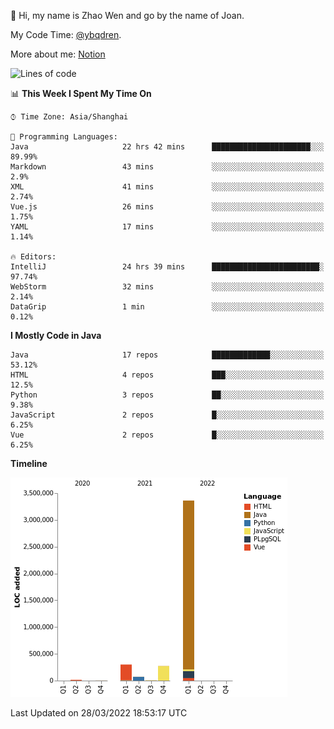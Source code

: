 :wave: Hi, my name is Zhao Wen and go by the name of Joan.

My Code Time: [@ybqdren](https://wakatime.com/@ybqdren).

More about me: [Notion](https://ybqdren.notion.site/ybqdren/Wen-Zhao-Java-03c1dd267cf5427c908cc5a01541717e)


<!--START_SECTION:waka-->
![Lines of code](https://img.shields.io/badge/From%20Hello%20World%20I%27ve%20Written-4%20Million%20lines%20of%20code-blue)

📊 **This Week I Spent My Time On** 

```text
⌚︎ Time Zone: Asia/Shanghai

💬 Programming Languages: 
Java                     22 hrs 42 mins      ██████████████████████░░░   89.99% 
Markdown                 43 mins             ░░░░░░░░░░░░░░░░░░░░░░░░░   2.9% 
XML                      41 mins             ░░░░░░░░░░░░░░░░░░░░░░░░░   2.74% 
Vue.js                   26 mins             ░░░░░░░░░░░░░░░░░░░░░░░░░   1.75% 
YAML                     17 mins             ░░░░░░░░░░░░░░░░░░░░░░░░░   1.14%

🔥 Editors: 
IntelliJ                 24 hrs 39 mins      ████████████████████████░   97.74% 
WebStorm                 32 mins             ░░░░░░░░░░░░░░░░░░░░░░░░░   2.14% 
DataGrip                 1 min               ░░░░░░░░░░░░░░░░░░░░░░░░░   0.12%

```

**I Mostly Code in Java** 

```text
Java                     17 repos            █████████████░░░░░░░░░░░░   53.12% 
HTML                     4 repos             ███░░░░░░░░░░░░░░░░░░░░░░   12.5% 
Python                   3 repos             ██░░░░░░░░░░░░░░░░░░░░░░░   9.38% 
JavaScript               2 repos             █░░░░░░░░░░░░░░░░░░░░░░░░   6.25% 
Vue                      2 repos             █░░░░░░░░░░░░░░░░░░░░░░░░   6.25%

```


**Timeline**

![Chart not found](https://raw.githubusercontent.com/ybqdren/ybqdren/main/charts/bar_graph.png) 


 Last Updated on 28/03/2022 18:53:17 UTC
<!--END_SECTION:waka-->

